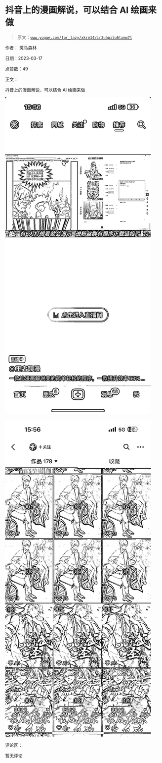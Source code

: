 # 抖音上的漫画解说，可以结合 AI 绘画来做

> 原文：[`www.yuque.com/for_lazy/xkrm14/ir3uhpilu6txmw7l`](https://www.yuque.com/for_lazy/xkrm14/ir3uhpilu6txmw7l)

作者： 斑马森林

日期：2023-03-17

点赞数：49

正文：

抖音上的漫画解说，可以结合 AI 绘画来做

![](img/2f3d9362e55af56ff21cb73beaa9ee49.png)  

![](img/372e34790db7049ec84e0a04da3e8595.png)  

评论区：

暂无评论



